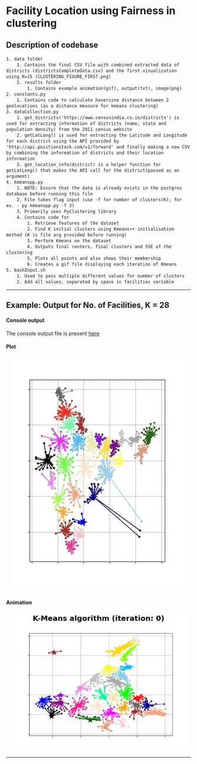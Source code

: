 # Facility Location using Fairness in clustering

## Description of codebase
```
1. data folder
	1. Contains the final CSV file with combined extracted data of districts (districtsCompleteData.csv) and the first visualization using K=15 (CLUSTERING_FIGURE_FIRST.png)
	2. results folder 
		1. Contains example animation(gif), output(txt), image(png)
2. constants.py
	1. Contains code to calculate haversine distance between 2 geolocations (as a distance measure for kmeans clustering)
3. dataCollection.py
	1. get_districts('https://www.censusindia.co.in/districts') is used for extracting information of districts (name, state and population density) from the 2011 census website
	2. getLatLong() is used for extracting the Latitude and Longitude for each district using the API provided by 'http://api.positionstack.com/v1/forward' and finally making a new CSV by combining the information of districts and their location information
	3. get_location_info(district) is a helper function for getLatLong() that makes the API call for the district(passed as an argument)
4. kmeanspp.py
	1. NOTE: Ensure that the data is already exists in the postgres database before running this file
	2. File takes flag input (use -f for number of clusters(K), for ex. - py kmeanspp.py -f 3)
	3. Primarily uses PyClustering library
	4. Contains code for
		1. Retrieve features of the dataset
		2. Find K initial clusters using Kmeans++ initialisation method (K is file arg provided before running)
		3. Perform Kmeans on the dataset
		4. Outputs final centers, final clusters and SSE of the clustering
		5. Plots all points and also shows their membership
		6. Creates a gif file displaying each iteration of Kmeans
5. bashInput.sh
	1. Used to pass multiple different values for number of clusters
	2. Add all values, separated by space in facilities variable
```
---

## Example: Output for No. of Facilities, K = 28
 
#### Console output
The console output file is present [here](/Data/results/28-output.txt)

#### Plot
<div align="center"><img src="Data/results/28-map.png" alt=""/></div>

#### Animation
<div align="center"><img src="Data/results/28-movie.gif" alt=""/></div>

---
